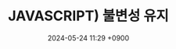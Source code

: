 ---
layout: post
title: JAVASCRIPT) 불변성 유지
date: 2024-05-24 11:29 +0900
description: github에 대한 여러가지 설명들
image: ../assets/img/blog_img23.jpg
category: javascript
tags: git github
published: true
sitemap: true
---